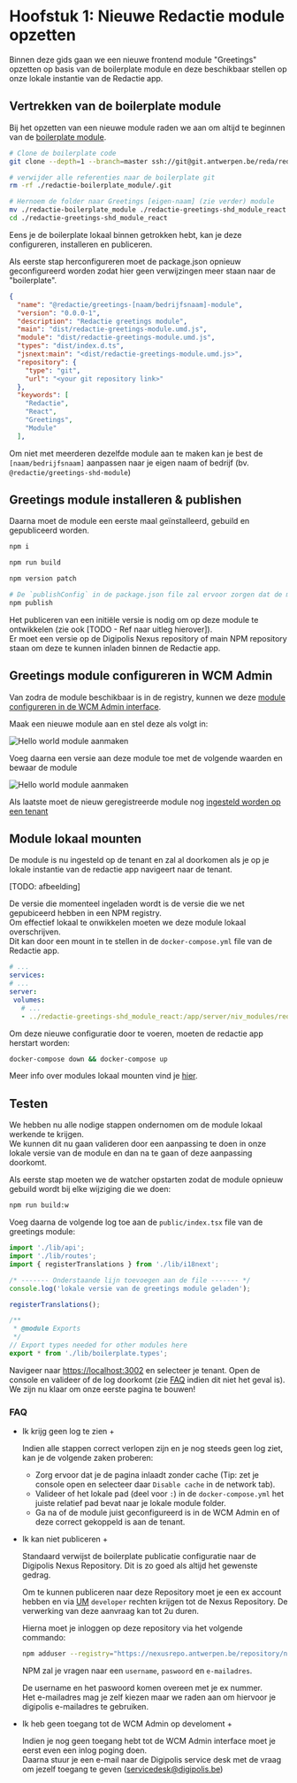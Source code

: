 # Hoofstuk 1: Nieuwe Redactie module opzetten

Binnen deze gids gaan we een nieuwe frontend module "Greetings" opzetten op basis van de boilerplate module en deze beschikbaar stellen op onze lokale instantie van de Redactie app.

## Vertrekken van de boilerplate module

Bij het opzetten van een nieuwe module raden we aan om altijd te beginnen van de [boilerplate module](https://bitbucket.antwerpen.be/projects/REDA/repos/redactie-boilerplate_module/browse).

```bash
# Clone de boilerplate code
git clone --depth=1 --branch=master ssh://git@git.antwerpen.be/reda/redactie-boilerplate_module.git

# verwijder alle referenties naar de boilerplate git
rm -rf ./redactie-boilerplate_module/.git

# Hernoem de folder naar Greetings [eigen-naam] (zie verder) module 
mv ./redactie-boilerplate_module ./redactie-greetings-shd_module_react
cd ./redactie-greetings-shd_module_react
```

Eens je de boilerplate lokaal binnen getrokken hebt, kan je deze configureren, installeren en publiceren.

Als eerste stap herconfigureren moet de package.json opnieuw geconfigureerd worden zodat hier geen verwijzingen meer staan naar de "boilerplate".
```json
{
  "name": "@redactie/greetings-[naam/bedrijfsnaam]-module",
  "version": "0.0.0-1",
  "description": "Redactie greetings module",
  "main": "dist/redactie-greetings-module.umd.js",
  "module": "dist/redactie-greetings-module.umd.js",
  "types": "dist/index.d.ts",
  "jsnext:main": "<dist/redactie-greetings-module.umd.js>",
  "repository": {
    "type": "git",
    "url": "<your git repository link>"
  },
  "keywords": [
    "Redactie",
    "React",
    "Greetings",
    "Module"
  ],
```

Om niet met meerderen dezelfde module aan te maken kan je best de `[naam/bedrijfsnaam]` aanpassen naar je eigen naam of bedrijf (bv. `@redactie/greetings-shd-module`)

## Greetings module installeren & publishen

Daarna moet de module een eerste maal geïnstalleerd, gebuild en gepubliceerd worden.

```bash
npm i

npm run build

npm version patch

# De `publishConfig` in de package.json file zal ervoor zorgen dat de module gepublished wordt op de Digipolis Nexus
npm publish
```

Het publiceren van een initiële versie is nodig om op deze module te ontwikkelen (zie ook [TODO - Ref naar uitleg hierover]).\
Er moet een versie op de Digipolis Nexus repository of main NPM repository staan om deze te kunnen inladen binnen de Redactie app.

## Greetings module configureren in WCM Admin

Van zodra de module beschikbaar is in de registry, kunnen we deze [module configureren in de WCM Admin interface](/content/setup/redactie/dev-setup?id=module-registreren-in-wcm-admin-interface).

Maak een nieuwe module aan en stel deze als volgt in:

![Hello world module aanmaken](../../../assets/hello-world-module-main-setup.png ':size=700')

Voeg daarna een versie aan deze module toe met de volgende waarden en bewaar de module

![Hello world module aanmaken](../../../assets/hello-world-module-version-setup.png ':size=500')

Als laatste moet de nieuw geregistreerde module nog [ingesteld worden op een tenant](/content/setup/redactie/dev-setup?id=module-instellen-op-tenant)

## Module lokaal mounten

De module is nu ingesteld op de tenant en zal al doorkomen als je op je lokale instantie van de redactie app navigeert naar de tenant.

<!-- TODO: afbeelding toevoegen van tenant -->
[TODO: afbeelding]

De versie die momenteel ingeladen wordt is de versie die we net gepubiceerd hebben in een NPM registry.\
Om effectief lokaal te onwikkelen moeten we deze module lokaal overschrijven.\
Dit kan door een mount in te stellen in de `docker-compose.yml` file van de Redactie app.

```yaml
# ...
services:
# ...
server:
 volumes: 
   # ...
   - ../redactie-greetings-shd_module_react:/app/server/niv_modules/redactie-greetings-shd-module-0-0-1:ro
```

Om deze nieuwe configuratie door te voeren, moeten de redactie app herstart worden:

```bash
docker-compose down && docker-compose up
```

Meer info over modules lokaal mounten vind je [hier](/content/setup/redactie/dev-setup?id=module-koppelen-aan-lokale-redactie-instantie).

## Testen

We hebben nu alle nodige stappen ondernomen om de module lokaal werkende te krijgen.\
We kunnen dit nu gaan valideren door een aanpassing te doen in onze lokale versie van de module en dan na te gaan of deze aanpassing doorkomt.

Als eerste stap moeten we de watcher opstarten zodat de module opnieuw gebuild wordt bij elke wijziging die we doen:
```bash
npm run build:w
```

Voeg daarna de volgende log toe aan de `public/index.tsx` file van de greetings module:
```ts
import './lib/api';
import './lib/routes';
import { registerTranslations } from './lib/i18next';

/* ------- Onderstaande lijn toevoegen aan de file ------- */
console.log('lokale versie van de greetings module geladen');

registerTranslations();

/**
 * @module Exports
 */
// Export types needed for other modules here
export * from './lib/boilerplate.types';
```

Navigeer naar [https://localhost:3002](https://localhost:3002) en selecteer je tenant. Open de console en valideer of de log doorkomt (zie [FAQ](#faq) indien dit niet het geval is).\
We zijn nu klaar om onze eerste pagina te bouwen!

### FAQ

+ Ik krijg geen log te zien +

  Indien alle stappen correct verlopen zijn en je nog steeds geen log ziet, kan je de volgende zaken proberen:
  - Zorg ervoor dat je de pagina inlaadt zonder cache (Tip: zet je console open en selecteer daar `Disable cache` in de network tab).
  - Valideer of het lokale pad (deel voor `:`) in de `docker-compose.yml` het juiste relatief pad bevat naar je lokale module folder.
  - Ga na of de module juist geconfigureerd is in de WCM Admin en of deze correct gekoppeld is aan de tenant.

+ Ik kan niet publiceren +

  Standaard verwijst de boilerplate publicatie configuratie naar de Digipolis Nexus Repository. Dit is zo goed als altijd het gewenste gedrag.

  Om te kunnen publiceren naar deze Repository moet je een ex account hebben en via [UM](https://um.antwerpen.be) `developer` rechten krijgen tot de Nexus Repository. 
  De verwerking van deze aanvraag kan tot 2u duren.

  Hierna moet je inloggen op deze repository via het volgende commando:

  ```bash
  npm adduser --registry="https://nexusrepo.antwerpen.be/repository/npm-private"
  ```

  NPM zal je vragen naar een `username`, `paswoord` en `e-mailadres`.
  
  De username en het paswoord komen overeen met je ex nummer.\
  Het e-mailadres mag je zelf kiezen maar we raden aan om hiervoor je digipolis e-mailadres te gebruiken.

+ Ik heb geen toegang tot de WCM Admin op develoment +

  Indien je nog geen toegang hebt tot de WCM Admin interface moet je eerst even een inlog poging doen.\
  Daarna stuur je een e-mail naar de Digipolis service desk met de vraag om jezelf toegang te geven (<a href="mailto:servicedesk@digipolis.be" alt="Digipolis service desk">servicedesk@digipolis.be</a>)

